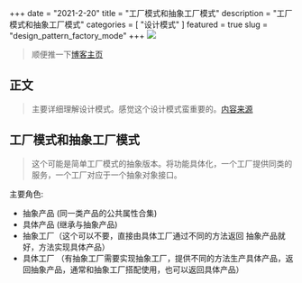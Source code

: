 +++
date = "2021-2-20"
title = "工厂模式和抽象工厂模式"
description = "工厂模式和抽象工厂模式"
categories = [
    "设计模式"
]
featured = true
slug = "design_pattern_factory_mode"
+++
![](https://gitee.com/lalalaxiaowifi/pictures/raw/master/image/%E6%97%A5%E5%B8%B8%E6%90%AC%E7%A0%96%E5%A4%B4.png)
> 顺便推一下[博客主页](http://lalalaxiaowifi.gitee.io/pictures/)
## 正文
> 主要详细理解设计模式。感觉这个设计模式蛮重要的。[内容来源](http://c.biancheng.net/view/1330.html)
## 工厂模式和抽象工厂模式
> 这个可能是简单工厂模式的抽象版本。将功能具体化，一个工厂提供同类的服务，一个工厂对应于一个抽象对象接口。

主要角色:
* 抽象产品 (同一类产品的公共属性合集)
* 具体产品 (继承与抽象产品)
* 抽象工厂（这个可以不要，直接由具体工厂通过不同的方法返回 抽象产品就好，方法实现具体产品）
* 具体工厂 （有抽象工厂需要实现抽象工厂，提供不同的方法生产具体产品，返回抽象产品，通常和抽象工厂搭配使用，也可以返回具体产品）
